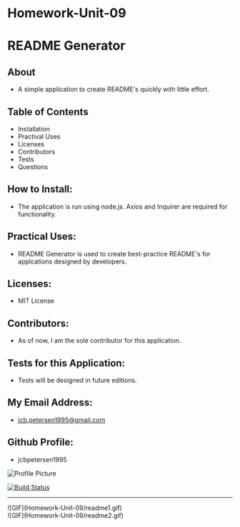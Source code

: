 # Homework-Unit-09
# README Generator
## About 
* A simple application to create README's quickly with little effort.
## Table of Contents
* Installation
* Practival Uses
* Licenses
* Contributors
* Tests
* Questions
## How to Install:
* The application is run using node.js. Axios and Inquirer are required for functionality.
## Practical Uses: 
* README Generator is used to create best-practice README's for applcations designed by developers.
## Licenses: 
* MIT License
## Contributors:
* As of now, I am the sole contributor for this application.
## Tests for this Application:
* Tests will be designed in future editions.
## My Email Address: 
* jcb.petersen1995@gmail.com
## Github Profile:
* jcbpetersen1995
<img src="[object Promise]" alt="Profile Picture">

[![Build Status](https://travis-ci.com/username/projectname.svg?branch=master)](https://travis-ci.com/username/projectname)
<hr>
![GIF](Homework-Unit-09/readme1.gif)
<br>
![GIF](Homework-Unit-09/readme2.gif)
